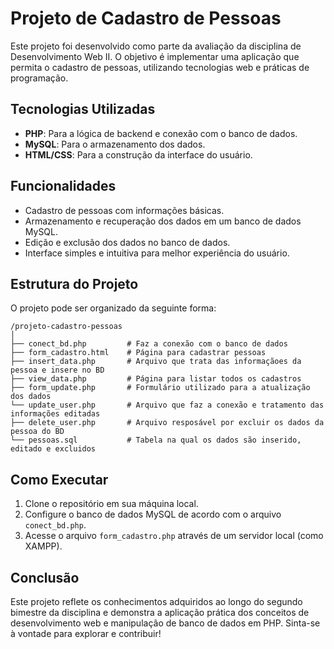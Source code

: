 # Projeto de Cadastro de Pessoas

Este projeto foi desenvolvido como parte da avaliação da disciplina de Desenvolvimento Web II. 
O objetivo é implementar uma aplicação que permita o cadastro de pessoas, utilizando tecnologias web e práticas de programação.

## Tecnologias Utilizadas

- **PHP**: Para a lógica de backend e conexão com o banco de dados.
- **MySQL**: Para o armazenamento dos dados.
- **HTML/CSS**: Para a construção da interface do usuário.

## Funcionalidades

- Cadastro de pessoas com informações básicas.
- Armazenamento e recuperação dos dados em um banco de dados MySQL.
- Edição e exclusão dos dados no banco de dados.
- Interface simples e intuitiva para melhor experiência do usuário.

## Estrutura do Projeto

O projeto pode ser organizado da seguinte forma:

```
/projeto-cadastro-pessoas
│
├── conect_bd.php         # Faz a conexão com o banco de dados
├── form_cadastro.html    # Página para cadastrar pessoas
├── insert_data.php       # Arquivo que trata das informaçãoes da pessoa e insere no BD
├── view_data.php         # Página para listar todos os cadastros
├── form_update.php       # Formulário utilizado para a atualização dos dados
└── update_user.php       # Arquivo que faz a conexão e tratamento das informações editadas
├── delete_user.php       # Arquivo resposável por excluir os dados da pessoa do BD
└── pessoas.sql           # Tabela na qual os dados são inserido, editado e excluidos
```

## Como Executar

1. Clone o repositório em sua máquina local.
2. Configure o banco de dados MySQL de acordo com o arquivo `conect_bd.php`.
3. Acesse o arquivo `form_cadastro.php` através de um servidor local (como XAMPP).

## Conclusão

Este projeto reflete os conhecimentos adquiridos ao longo do segundo bimestre da disciplina e demonstra a aplicação prática dos conceitos de desenvolvimento web e manipulação de banco de dados em PHP. 
Sinta-se à vontade para explorar e contribuir!

